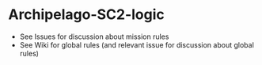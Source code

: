 # Archipelago-SC2-logic
- See Issues for discussion about mission rules
- See Wiki for global rules (and relevant issue for discussion about global rules)
